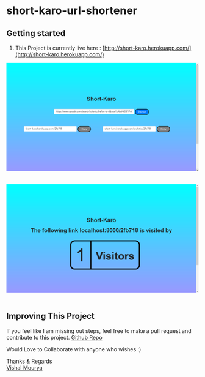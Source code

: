 # short-karo-url-shortener

## Getting started

1. This Project is currently live here : [http://short-karo.herokuapp.com/](http://short-karo.herokuapp.com/)

![s1](https://github.com/vishal-mourya/short-karo-url-shortener/blob/main/pics/s1.png?raw=true) <br> <br>

![s2](https://github.com/vishal-mourya/short-karo-url-shortener/blob/main/pics/s2.png?raw=true) <br> <br>

## Improving This Project

If you feel like I am missing out steps, feel free to make a pull request and contribute to this project. [Github Repo](https://github.com/vishal-mourya/short-karo-url-shortener)

Would Love to Collaborate with anyone who wishes :)

Thanks & Regards <br>
[Vishal Mourya](https://www.linkedin.com/in/vishal-mourya-a4245b18b/)